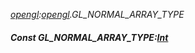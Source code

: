 _[opengl](../../modules/opengl/opengl-module.md):[opengl](../../modules/opengl/opengl-module.md).GL\_NORMAL\_ARRAY\_TYPE_
##### Const GL\_NORMAL\_ARRAY\_TYPE:[Int](../../modules/wonkey/wonkey-types-int.md)
